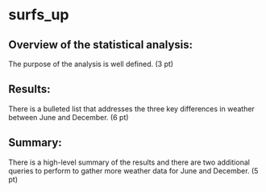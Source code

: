 # surfs_up
## Overview of the statistical analysis:

The purpose of the analysis is well defined. (3 pt)

## Results:

There is a bulleted list that addresses the three key differences in weather between June and December. (6 pt)

## Summary:

There is a high-level summary of the results and there are two additional queries to perform to gather more weather data for June and December. (5 pt)
